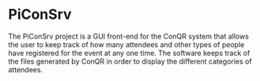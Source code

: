# PiConSrv
The PiConSrv project is a GUI front-end for the ConQR system that allows the user to keep track of how many attendees and other types of people have registered for the event at any one time. The software keeps track of the files generated by ConQR in order to display the different categories of attendees.
